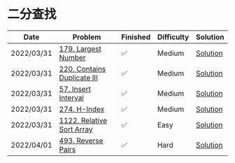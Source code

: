 # 二分查找
| Date       | Problem                                                                              | Finished | Difficulty | Solution                                                   |
|------------|--------------------------------------------------------------------------------------|----------|------------|------------------------------------------------------------|
| 2022/03/31 | [179. Largest Number](https://leetcode.com/problems/largest-number/)                 | ✅        | Medium     | [Solution](./src/order/LargestNumber.java)                 |
| 2022/03/31 | [220. Contains Duplicate III](https://leetcode.com/problems/contains-duplicate-iii/) | ✅        | Medium     | [Solution](./src/order/ContainsNearbyAlmostDuplicate.java) |
| 2022/03/31 | [57. Insert Interval](https://leetcode.com/problems/insert-interval/)                | ✅        | Medium     | [Solution](./src/order/Insert.java)                        |
| 2022/03/31 | [274. H-Index](https://leetcode.com/problems/h-index/)                               | ✅        | Medium     | [Solution](./src/order/HIndex.java)                        |
| 2022/03/31 | [1122. Relative Sort Array](https://leetcode.com/problems/relative-sort-array/)      | ✅        | Easy       | [Solution](./src/order/RelativeSortArray.java)             |
| 2022/04/01 | [493. Reverse Pairs](https://leetcode.com/problems/reverse-pairs/)                   | ✅        | Hard       | [Solution](./src/order/ReversePairs.java)                  |
